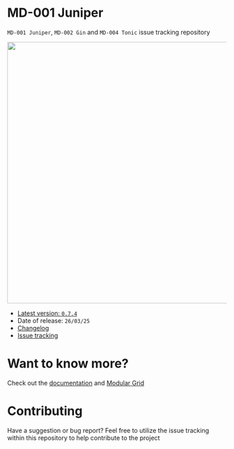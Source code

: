 # MD-001 Juniper

`MD-001 Juniper`, `MD-002 Gin` and `MD-004 Tonic` issue tracking repository

<img src="https://docs.mnemonicdevices.io/images/md001-banner.jpeg" width="600px" />

- [Latest version: `0.7.4`](https://docs.mnemonicdevices.io/md001/changelog.html)
- Date of release: `26/03/25`
- [Changelog](https://docs.mnemonicdevices.io/md001/changelog.html)
- <a href="https://github.com/mnemonicdevices/md001/issues">Issue tracking</a>

# Want to know more?

Check out the [documentation](https://docs.mnemonicdevices.io) and [Modular Grid](https://www.modulargrid.net/e/mnemonic-devices-juniper)

# Contributing

Have a suggestion or bug report? Feel free to utilize the issue tracking within this repository to help contribute to the project
